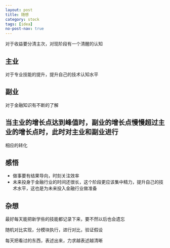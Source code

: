 ```yaml
---
layout: post
title: 随想
category: stock
tags: [idea]
no-post-nav: true
---
```



对于收益要分清主次，对现阶段有一个清醒的认知

## 主业
对于专业技能的提升，提升自己的技术认知水平

## 副业
对于金融知识有不断的了解

## 当主业的增长点达到峰值时，副业的增长点慢慢超过主业的增长点时，此时对主业和副业进行
相应的转化

## 感悟
- 做事要有结果导向，时刻关注效率
- 未来投身于金融行业的时间还很长，这个阶段更应该集中精力，提升自己的技术水平，这也是为未来投入金融行业做准备


## 杂想
最好每天能把新学些的技能都记录下来，要不然以后也会遗忘



随机对比实现，分模块执行，进行对比，验证假设

每天把看过的东西，表述出来，力求越表述越清晰





